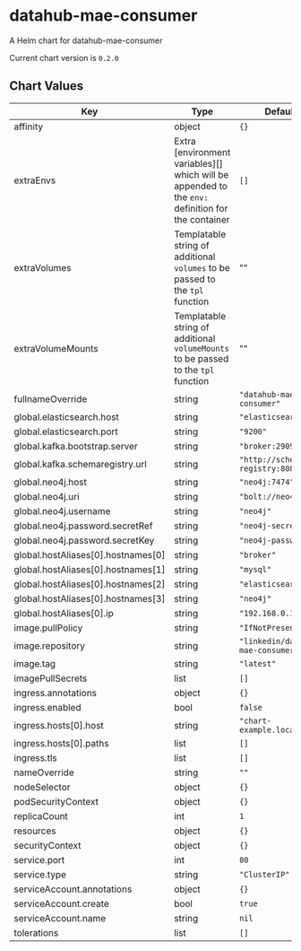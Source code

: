 # datahub-mae-consumer

A Helm chart for datahub-mae-consumer

Current chart version is `0.2.0`

## Chart Values

| Key                                | Type                                                                                              | Default                           | Description |
| ---------------------------------- | ------------------------------------------------------------------------------------------------- | --------------------------------- | ----------- |
| affinity                           | object                                                                                            | `{}`                              |             |
| extraEnvs                          | Extra [environment variables][] which will be appended to the `env:` definition for the container | `[]`                              |
| extraVolumes                       | Templatable string of additional `volumes` to be passed to the `tpl` function                     | ""                                |
| extraVolumeMounts                  | Templatable string of additional `volumeMounts` to be passed to the `tpl` function                | ""                                |
| fullnameOverride                   | string                                                                                            | `"datahub-mae-consumer"`          |             |
| global.elasticsearch.host          | string                                                                                            | `"elasticsearch"`                 |             |
| global.elasticsearch.port          | string                                                                                            | `"9200"`                          |             |
| global.kafka.bootstrap.server      | string                                                                                            | `"broker:29092"`                  |             |
| global.kafka.schemaregistry.url    | string                                                                                            | `"http://schema-registry:8081"`   |             |
| global.neo4j.host                  | string                                                                                            | `"neo4j:7474"`                    |             |
| global.neo4j.uri                   | string                                                                                            | `"bolt://neo4j"`                  |             |
| global.neo4j.username              | string                                                                                            | `"neo4j"`                         |             |
| global.neo4j.password.secretRef    | string                                                                                            | `"neo4j-secrets"`                 |             |
| global.neo4j.password.secretKey    | string                                                                                            | `"neo4j-password"`                |             |
| global.hostAliases[0].hostnames[0] | string                                                                                            | `"broker"`                        |             |
| global.hostAliases[0].hostnames[1] | string                                                                                            | `"mysql"`                         |             |
| global.hostAliases[0].hostnames[2] | string                                                                                            | `"elasticsearch"`                 |             |
| global.hostAliases[0].hostnames[3] | string                                                                                            | `"neo4j"`                         |             |
| global.hostAliases[0].ip           | string                                                                                            | `"192.168.0.104"`                 |             |
| image.pullPolicy                   | string                                                                                            | `"IfNotPresent"`                  |             |
| image.repository                   | string                                                                                            | `"linkedin/datahub-mae-consumer"` |             |
| image.tag                          | string                                                                                            | `"latest"`                        |             |
| imagePullSecrets                   | list                                                                                              | `[]`                              |             |
| ingress.annotations                | object                                                                                            | `{}`                              |             |
| ingress.enabled                    | bool                                                                                              | `false`                           |             |
| ingress.hosts[0].host              | string                                                                                            | `"chart-example.local"`           |             |
| ingress.hosts[0].paths             | list                                                                                              | `[]`                              |             |
| ingress.tls                        | list                                                                                              | `[]`                              |             |
| nameOverride                       | string                                                                                            | `""`                              |             |
| nodeSelector                       | object                                                                                            | `{}`                              |             |
| podSecurityContext                 | object                                                                                            | `{}`                              |             |
| replicaCount                       | int                                                                                               | `1`                               |             |
| resources                          | object                                                                                            | `{}`                              |             |
| securityContext                    | object                                                                                            | `{}`                              |             |
| service.port                       | int                                                                                               | `80`                              |             |
| service.type                       | string                                                                                            | `"ClusterIP"`                     |             |
| serviceAccount.annotations         | object                                                                                            | `{}`                              |             |
| serviceAccount.create              | bool                                                                                              | `true`                            |             |
| serviceAccount.name                | string                                                                                            | `nil`                             |             |
| tolerations                        | list                                                                                              | `[]`                              |             |
